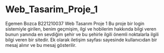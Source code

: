 # Web_Tasarim_Proje_1
Egemen Bozca B221210037 Web Tasarım Proje 1
Bu proje bir login sistemiyle girilen, benim geçmişim, ilgi ve hobilerim hakkında bilgi veren 
bunun yanında en sevdiğim şehir ve bu şehirle ilgili önemli noktalarla ilgili bilgi veren bir sitedir.
Ek olarak iletişim sayfası sayesinde kullanıcıdan bir mesaj alınır ve bu mesaj gösterilir.
